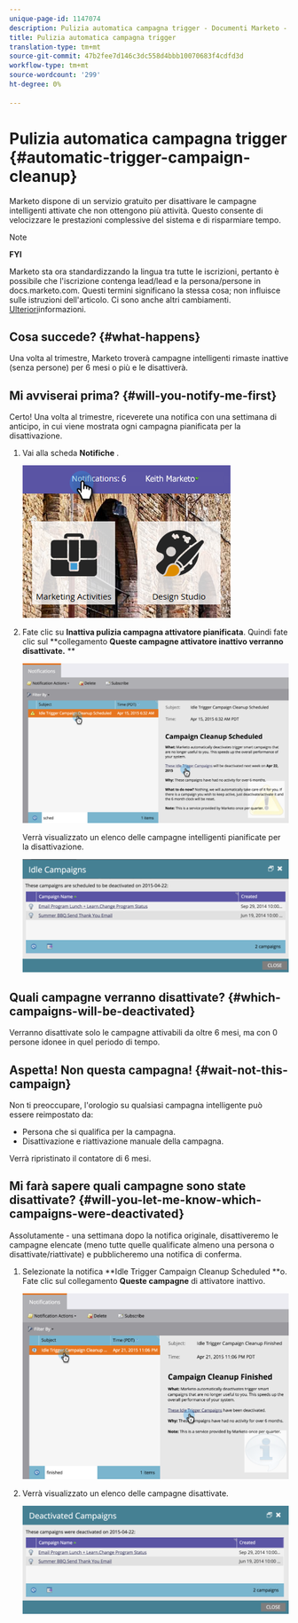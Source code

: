 ```yaml
---
unique-page-id: 1147074
description: Pulizia automatica campagna trigger - Documenti Marketo - Documentazione prodotto
title: Pulizia automatica campagna trigger
translation-type: tm+mt
source-git-commit: 47b2fee7d146c3dc558d4bbb10070683f4cdfd3d
workflow-type: tm+mt
source-wordcount: '299'
ht-degree: 0%

---
```



# Pulizia automatica campagna trigger {#automatic-trigger-campaign-cleanup}

Marketo dispone di un servizio gratuito per disattivare le campagne intelligenti attivate che non ottengono più attività. Questo consente di velocizzare le prestazioni complessive del sistema e di risparmiare tempo.

>[!NOTE]
>
>**FYI**
>
>Marketo sta ora standardizzando la lingua tra tutte le iscrizioni, pertanto è possibile che l&#39;iscrizione contenga lead/lead e la persona/persone in docs.marketo.com. Questi termini significano la stessa cosa; non influisce sulle istruzioni dell&#39;articolo. Ci sono anche altri cambiamenti. [Ulteriori](http://docs.marketo.com/display/DOCS/Updates+to+Marketo+Terminology)informazioni.

## Cosa succede? {#what-happens}

Una volta al trimestre, Marketo troverà campagne intelligenti rimaste inattive (senza persone) per 6 mesi o più e le disattiverà.

## Mi avviserai prima? {#will-you-notify-me-first}

Certo! Una volta al trimestre, riceverete una notifica con una settimana di anticipo, in cui viene mostrata ogni campagna pianificata per la disattivazione.

1. Vai alla scheda **Notifiche** .

   ![](assets/notifications.png)

1. Fate clic su **Inattiva pulizia campagna attivatore pianificata**. Quindi fate clic sul **collegamento **Queste campagne attivatore inattivo verranno disattivate.** **

   ![](assets/image2015-4-27-20-3a48-3a35.png)

   Verrà visualizzato un elenco delle campagne intelligenti pianificate per la disattivazione.

   ![](assets/image2015-4-27-20-3a35-3a29.png)

## Quali campagne verranno disattivate? {#which-campaigns-will-be-deactivated}

Verranno disattivate solo le campagne attivabili da oltre 6 mesi, ma con 0 persone idonee in quel periodo di tempo.

## Aspetta! Non questa campagna! {#wait-not-this-campaign}

Non ti preoccupare, l&#39;orologio su qualsiasi campagna intelligente può essere reimpostato da:

* Persona che si qualifica per la campagna.
* Disattivazione e riattivazione manuale della campagna.

Verrà ripristinato il contatore di 6 mesi.

## Mi farà sapere quali campagne sono state disattivate? {#will-you-let-me-know-which-campaigns-were-deactivated}

Assolutamente - una settimana dopo la notifica originale, disattiveremo le campagne elencate (meno tutte quelle qualificate almeno una persona o disattivate/riattivate) e pubblicheremo una notifica di conferma.

1. Selezionate la notifica **Idle Trigger Campaign Cleanup Scheduled **o. Fate clic sul collegamento **Queste campagne** di attivatore inattivo.

   ![](assets/image2015-4-27-20-3a56-3a41.png)

1. Verrà visualizzato un elenco delle campagne disattivate.

   ![](assets/image2015-4-27-20-3a58-3a38.png)

